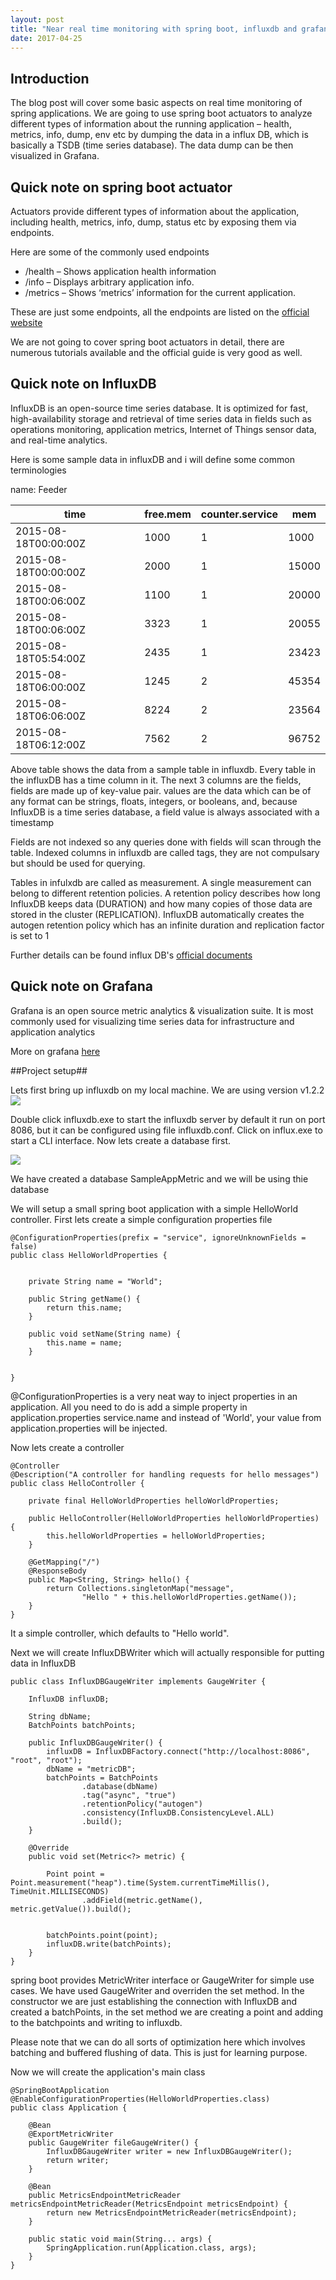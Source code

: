 ```yaml
---
layout: post
title: "Near real time monitoring with spring boot, influxdb and grafana {Under DEV}"
date: 2017-04-25
---
```


## Introduction ##
The blog post will cover some basic aspects on real time monitoring of spring applications. We are going to use spring boot actuators to analyze different types of information about the running application – health, metrics, info, dump, env etc by dumping the data in a influx DB, which is basically a TSDB (time series database). The data dump can be then visualized in Grafana.

## Quick note on spring boot actuator ##
 Actuators provide different types of information about the application, including health, metrics, info, dump, status etc by exposing them via endpoints.

Here are some of the commonly used endpoints
* /health – Shows application health information
* /info – Displays arbitrary application info.
* /metrics – Shows ‘metrics’ information for the current application.

These are just some endpoints, all the endpoints are listed on the [official website]

We are not going to cover spring boot actuators in detail, there are numerous tutorials available and the official guide is very good as well.


## Quick note on InfluxDB ##
InfluxDB is an open-source time series database. It is optimized for fast, high-availability storage and retrieval of time series data in fields such as operations monitoring, application metrics, Internet of Things sensor data, and real-time analytics.

Here is some sample data in influxDB and i will define some common terminologies

name: Feeder

|time                      |free.mem     |counter.service| mem |
|--------------------------|-------------|---------------|-----|
|2015-08-18T00:00:00Z      |1000         |1              |1000 |    
|2015-08-18T00:00:00Z      |2000         |1              |15000|    
|2015-08-18T00:06:00Z      |1100         |1              |20000|     
|2015-08-18T00:06:00Z      |3323         |1              |20055|     
|2015-08-18T05:54:00Z      |2435         |1              |23423|    
|2015-08-18T06:00:00Z      |1245         |2              |45354|    
|2015-08-18T06:06:00Z      |8224         |2              |23564|    
|2015-08-18T06:12:00Z      |7562         |2              |96752|   

Above table shows the data from a sample table in influxdb. Every table in the influxDB has a time column in it. The next 3 columns are the fields, fields are made up of key-value pair. values are the data which can be of any format can be strings, floats, integers, or booleans, and, because InfluxDB is a time series database, a field value is always associated with a timestamp

Fields are not indexed so any queries done with fields will scan through the table. Indexed columns in influxdb are called tags, they are not compulsary but should be used for querying.

Tables in infulxdb are called as measurement. A single measurement can belong to different retention policies. A retention policy describes how long InfluxDB keeps data (DURATION) and how many copies of those data are stored in the cluster (REPLICATION). InfluxDB automatically creates the autogen retention policy which has an infinite duration and replication factor is set to 1

Further details can be found influx DB's [official documents]


## Quick note on Grafana ##
Grafana is an open source metric analytics & visualization suite. It is most commonly used for visualizing time series data for infrastructure and application analytics

More on grafana [here]

[official website]:http://docs.spring.io/spring-boot/docs/current/reference/htmlsingle/#production-ready-endpoints
[official documents]:https://docs.influxdata.com/influxdb/v1.2/
[here]:http://docs.grafana.org/

##Project setup##

Lets first bring up influxdb on my local machine. We are using version v1.2.2
![](../_images/influxdb.JPG?raw=true)

Double click influxdb.exe to start the influxdb server by default it run on port 8086, but it can be configured using file influxdb.conf. Click on influx.exe to start a CLI interface. Now lets create a database first.

![](../_images/creating_db.JPG?raw=true)

We have created a database SampleAppMetric and we will be using thie database

We will setup a small spring boot application with a simple HelloWorld controller. 
First lets create a simple configuration properties file

```
@ConfigurationProperties(prefix = "service", ignoreUnknownFields = false)
public class HelloWorldProperties {


    private String name = "World";

    public String getName() {
        return this.name;
    }

    public void setName(String name) {
        this.name = name;
    }


}
```

@ConfigurationProperties is a very neat way to inject properties in an application. All you need to do is add a simple property in application.properties service.name and instead of 'World', your value from application.properties will be injected.

Now lets create a controller

```
@Controller
@Description("A controller for handling requests for hello messages")
public class HelloController {

    private final HelloWorldProperties helloWorldProperties;

    public HelloController(HelloWorldProperties helloWorldProperties) {
        this.helloWorldProperties = helloWorldProperties;
    }

    @GetMapping("/")
    @ResponseBody
    public Map<String, String> hello() {
        return Collections.singletonMap("message",
                "Hello " + this.helloWorldProperties.getName());
    }
}
```

It a simple controller, which defaults to "Hello world".


Next we will create InfluxDBWriter which will actually responsible for putting data in InfluxDB

```
public class InfluxDBGaugeWriter implements GaugeWriter {

    InfluxDB influxDB;

    String dbName;
    BatchPoints batchPoints;

    public InfluxDBGaugeWriter() {
        influxDB = InfluxDBFactory.connect("http://localhost:8086", "root", "root");
        dbName = "metricDB";
        batchPoints = BatchPoints
                .database(dbName)
                .tag("async", "true")
                .retentionPolicy("autogen")
                .consistency(InfluxDB.ConsistencyLevel.ALL)
                .build();
    }

    @Override
    public void set(Metric<?> metric) {

        Point point = Point.measurement("heap").time(System.currentTimeMillis(), TimeUnit.MILLISECONDS)
                .addField(metric.getName(), metric.getValue()).build();


        batchPoints.point(point);
        influxDB.write(batchPoints);
    }
}
```

spring boot provides MetricWriter interface or GaugeWriter for simple use cases. We have used GaugeWriter and overriden the set method.
In the constructor we are just establishing the connection with InfluxDB and created a batchPoints, in the set method we are creating a point and adding to the batchpoints and writing to influxdb. 

Please note that we can do all sorts of optimization here which involves batching and buffered flushing of data. This is just for learning purpose.

Now we will create the application's main class

```
@SpringBootApplication
@EnableConfigurationProperties(HelloWorldProperties.class)
public class Application {

    @Bean
    @ExportMetricWriter
    public GaugeWriter fileGaugeWriter() {
        InfluxDBGaugeWriter writer = new InfluxDBGaugeWriter();
        return writer;
    }

    @Bean
    public MetricsEndpointMetricReader metricsEndpointMetricReader(MetricsEndpoint metricsEndpoint) {
        return new MetricsEndpointMetricReader(metricsEndpoint);
    }

    public static void main(String... args) {
        SpringApplication.run(Application.class, args);
    }
}
```
